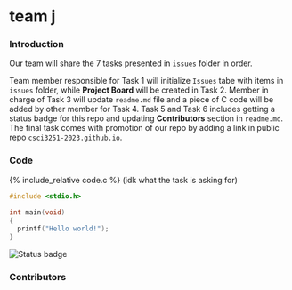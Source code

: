 # team j

### Introduction

Our team will share the 7 tasks presented in `issues` folder in order.

Team member responsible for Task 1 will initialize `Issues` tabe with items in `issues` folder, while **Project Board** will be created in Task 2. 
Member in charge of Task 3 will update `readme.md` file and a piece of C code will be added by other member for Task 4. Task 5 and Task 6 includes getting a status badge for this repo and updating **Contributors** section in `readme.md`. The final task comes with promotion of our repo by adding a link in public repo `csci3251-2023.github.io`.

### Code
{% include_relative code.c %} (idk what the task is asking for)
```C
#include <stdio.h>

int main(void)
{
  printf("Hello world!");
}
```
![Status badge](https://github.com/csci3251-2023/project-team-j/actions/workflows/c-cpp.yml/badge.svg)

### Contributors


 
